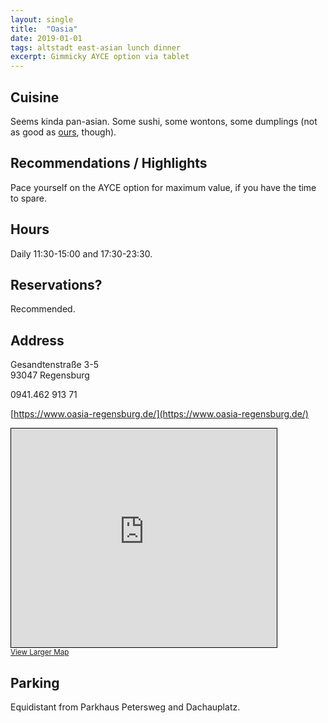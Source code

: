 ```yaml
---
layout: single
title:  "Oasia"
date: 2019-01-01
tags: altstadt east-asian lunch dinner
excerpt: Gimmicky AYCE option via tablet
---
```


## Cuisine ##
Seems kinda pan-asian.  Some sushi, some wontons, some dumplings (not as good as [ours](https://www.omgdumplings.com/recipe/made-those/potstickers.html), though).

## Recommendations / Highlights ##
Pace yourself on the AYCE option for maximum value, if you have the time to spare.

## Hours ##
Daily 11:30-15:00 and 17:30-23:30.

## Reservations? ##
Recommended.

## Address ##

Gesandtenstraße 3-5<br/>
93047 Regensburg

0941.462 913 71


[https://www.oasia-regensburg.de/](https://www.oasia-regensburg.de/)

<iframe width="425" height="350" frameborder="0" scrolling="no" marginheight="0" marginwidth="0" src="https://www.openstreetmap.org/export/embed.html?bbox=12.092648148536684%2C49.017767712926194%2C12.09474563598633%2C49.01902718367586&amp;layer=mapnik&amp;marker=49.01839750002513%2C12.093698199999949" style="border: 1px solid black"></iframe><br/><small><a href="https://www.openstreetmap.org/?mlat=49.01840&amp;mlon=12.09370#map=19/49.01840/12.09370">View Larger Map</a></small>

## Parking ##
Equidistant from Parkhaus Petersweg and Dachauplatz.